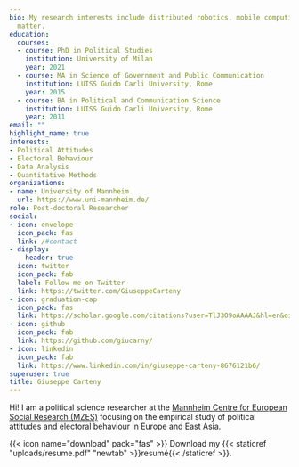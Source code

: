 ```yaml
---
bio: My research interests include distributed robotics, mobile computing and programmable
  matter.
education:
  courses:
  - course: PhD in Political Studies
    institution: University of Milan
    year: 2021
  - course: MA in Science of Government and Public Communication
    institution: LUISS Guido Carli University, Rome
    year: 2015
  - course: BA in Political and Communication Science
    institution: LUISS Guido Carli University, Rome
    year: 2011
email: ""
highlight_name: true
interests:
- Political Attitudes
- Electoral Behaviour
- Data Analysis
- Quantitative Methods
organizations:
- name: University of Mannheim
  url: https://www.uni-mannheim.de/
role: Post-doctoral Researcher
social:
- icon: envelope
  icon_pack: fas
  link: /#contact
- display:
    header: true
  icon: twitter
  icon_pack: fab
  label: Follow me on Twitter
  link: https://twitter.com/GiuseppeCarteny
- icon: graduation-cap
  icon_pack: fas
  link: https://scholar.google.com/citations?user=TlJ3O9oAAAAJ&hl=en&oi=sra
- icon: github
  icon_pack: fab
  link: https://github.com/giucarny/
- icon: linkedin
  icon_pack: fab
  link: https://www.linkedin.com/in/giuseppe-carteny-8676121b6/
superuser: true
title: Giuseppe Carteny
---
```


Hi! I am a political science researcher at the [Mannheim Centre for European Social Research (MZES)](https://www.mzes.uni-mannheim.de/d7/en) focusing on the empirical study of political attitudes and electoral behaviour in Europe and East Asia. 


{{< icon name="download" pack="fas" >}} Download my {{< staticref "uploads/resume.pdf" "newtab" >}}resumé{{< /staticref >}}.
